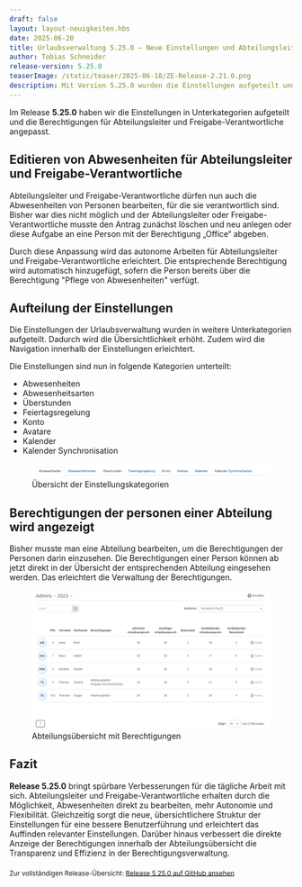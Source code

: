```yaml
---
draft: false
layout: layout-neuigkeiten.hbs
date: 2025-06-20
title: Urlaubsverwaltung 5.25.0 – Neue Einstellungen und Abteilungsleiter und Freigabe-Verantwortliche dürfen nun auch Abwesenheiten editieren
author: Tobias Schneider
release-version: 5.25.0
teaserImage: /static/teaser/2025-06-18/ZE-Release-2.21.0.png
description: Mit Version 5.25.0 wurden die Einstellungen aufgeteilt und die Berechtigungen für Abteilungsleiter und Freigabe-Verantwortliche angepasst. Diese dürfen nun auch Abwesenheiten editieren.
---
```


Im Release **5.25.0** haben wir die Einstellungen in Unterkategorien aufgeteilt und die Berechtigungen für Abteilungsleiter und Freigabe-Verantwortliche angepasst.

<!-- more -->

## Editieren von Abwesenheiten für Abteilungsleiter und Freigabe-Verantwortliche

Abteilungsleiter und Freigabe-Verantwortliche dürfen nun auch die Abwesenheiten von Personen bearbeiten, für die sie verantwortlich sind.
Bisher war dies nicht möglich und der Abteilungsleiter oder Freigabe-Verantwortliche musste den Antrag zunächst löschen und neu anlegen oder
diese Aufgabe an eine Person mit der Berechtigung „Office“ abgeben.

Durch diese Anpassung wird das autonome Arbeiten für Abteilungsleiter und Freigabe-Verantwortliche erleichtert.
Die entsprechende Berechtigung wird automatisch hinzugefügt, sofern die Person bereits über die Berechtigung "Pflege von Abwesenheiten" verfügt.

## Aufteilung der Einstellungen

Die Einstellungen der Urlaubsverwaltung wurden in weitere Unterkategorien aufgeteilt. Dadurch wird die Übersichtlichkeit erhöht.
Zudem wird die Navigation innerhalb der Einstellungen erleichtert.

Die Einstellungen sind nun in folgende Kategorien unterteilt:

- Abwesenheiten
- Abwesenheitsarten
- Überstunden
- Feiertagsregelung
- Konto
- Avatare
- Kalender
- Kalender Synchronisation

<div class="flex my-8">
    <figure>
        <picture>
            <img
              src="Einstellung-kategorien.png"
              alt="Übersicht der Einstellungskategorien"
              decoding="async"
              loading="lazy"
              class="rounded-lg"
            />
        </picture>
        <figcaption class="text-sm text-center">Übersicht der Einstellungskategorien</figcaption>
    </figure>
</div>

## Berechtigungen der personen einer Abteilung wird angezeigt

Bisher musste man eine Abteilung bearbeiten, um die Berechtigungen der Personen darin einzusehen.
Die Berechtigungen einer Person können ab jetzt direkt in der Übersicht der entsprechenden Abteilung eingesehen werden.
Das erleichtert die Verwaltung der Berechtigungen.

<div class="flex my-8">
    <figure>
        <picture>
            <img
              src="abteilung-uebersicht.png"
              alt="Abteilungsübersicht mit Berechtigungen"
              decoding="async"
              loading="lazy"
              class="rounded-lg"
            />
        </picture>
        <figcaption class="text-sm text-center">Abteilungsübersicht mit Berechtigungen</figcaption>
    </figure>
</div>

## Fazit

**Release 5.25.0** bringt spürbare Verbesserungen für die tägliche Arbeit mit sich. Abteilungsleiter und Freigabe-Verantwortliche
erhalten durch die Möglichkeit, Abwesenheiten direkt zu bearbeiten, mehr Autonomie und Flexibilität.
Gleichzeitig sorgt die neue, übersichtlichere Struktur der Einstellungen für eine bessere Benutzerführung und erleichtert
das Auffinden relevanter Einstellungen. Darüber hinaus verbessert die direkte Anzeige der Berechtigungen innerhalb der
Abteilungsübersicht die Transparenz und Effizienz in der Berechtigungsverwaltung.

<sub>Zur vollständigen Release-Übersicht: [Release 5.25.0 auf GitHub ansehen](https://github.com/urlaubsverwaltung/urlaubsverwaltung/releases/tag/urlaubsverwaltung-5.25.0)</sub>
